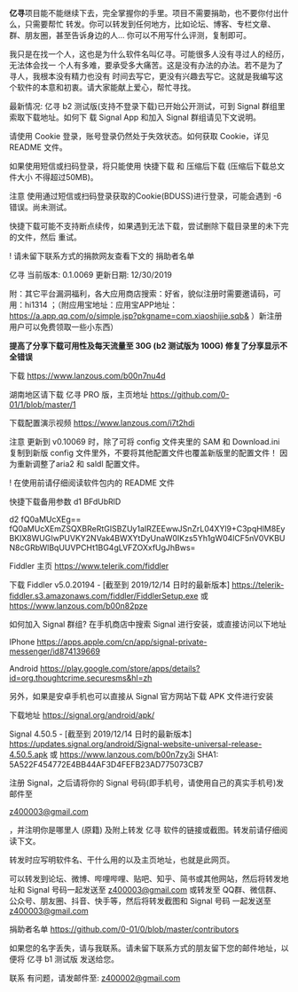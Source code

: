 **亿寻**项目能不能继续下去，完全掌握你的手里。项目不需要捐助，也不要你付出什么，只需要帮忙 转发。你可以转发到任何地方，比如论坛、博客、专栏文章、群、朋友圈，甚至告诉身边的人... 你可以不用写什么评测，复制即可。

我只是在找一个人，这也是为什么软件名叫亿寻。可能很多人没有寻过人的经历，无法体会找一 个人有多难，要承受多大痛苦。这是没有办法的办法。若不是为了寻人，我根本没有精力也没有 时间去写它，更没有兴趣去写它。这就是我编写这个软件的本意和初衷。请大家能献上爱心，帮忙寻找。

最新情况: 亿寻 b2 测试版(支持不登录下载)已开始公开测试，可到 Signal 群组里索取下载地址。如何下 载 Signal App 和加入 Signal 群组请见下文说明。

请使用 Cookie 登录，账号登录仍然处于失效状态。如何获取 Cookie，详见 README 文件。

如果使用短信或扫码登录，将只能使用 快捷下载 和 压缩后下载 (压缩后下载总文件大小 不得超过50MB)。

注意 使用通过短信或扫码登录获取的Cookie(BDUSS)进行登录，可能会遇到 -6 错误。尚未测试。

快捷下载可能不支持断点续传，如果遇到无法下载，尝试删除下载目录里的未下完的文件，然后 重试。

! 请未留下联系方式的捐款网友查看下文的 捐助者名单

亿寻 当前版本: 0.1.0069 更新日期: 12/30/2019

附：其它平台漏洞福利，各大应用商店搜索：好省，貌似注册时需要邀请码，可用：hi1314 ；（附应用宝地址：应用宝APP地址：https://a.app.qq.com/o/simple.jsp?pkgname=com.xiaoshijie.sqb& ）新注册用户可以免费领取一些小东西）

**提高了分享下载可用性及每天流量至 30G (b2 测试版为 100G) 修复了分享显示不全错误**

下载 https://www.lanzous.com/b00n7nu4d

湖南地区请下载 亿寻 PRO 版，主页地址 https://github.com/0-01/1/blob/master/1

下载配置演示视频 https://www.lanzous.com/i7t2hdi

注意 更新到 v0.10069 时，除了可将 config 文件夹里的 SAM 和 Download.ini 复制到新版 config 文件里外，不要将其他配置文件也覆盖新版里的配置文件！ 因为重新调整了aria2 和 saldl 配置文件。

! 在使用前请仔细阅读软件包内的 README 文件

快捷下载备用参数 d1 BFdUbRlD

d2 fQ0aMUcXEg== fQ0aMUcXEmZSQXBReRtGISBZUy1aIRZEEwwJSnZrL04XYl9+C3pqHlM8EyBKIX8WUGIwPUVKY2NVak4BWXYtDyUnaW0IKzs5Yh1gW04lCF5nV0VKBUN8cGRbWlBqUUVPCHt1BG4gLVFZOXxfUgJhBws=

Fiddler 主页 https://www.telerik.com/fiddler

下载 Fiddler v5.0.20194 - [截至到 2019/12/14 日时的最新版本] https://telerik-fiddler.s3.amazonaws.com/fiddler/FiddlerSetup.exe 或 https://www.lanzous.com/b00n82pze

如何加入 Signal 群组? 在手机商店中搜索 Signal 进行安装，或直接访问以下地址

IPhone https://apps.apple.com/cn/app/signal-private-messenger/id874139669

Android https://play.google.com/store/apps/details?id=org.thoughtcrime.securesms&hl=zh

另外，如果是安卓手机也可以直接从 Signal 官方网站下载 APK 文件进行安装

下载地址 https://signal.org/android/apk/

Signal 4.50.5 - [截至到 2019/12/14 日时的最新版本] https://updates.signal.org/android/Signal-website-universal-release-4.50.5.apk 或 https://www.lanzous.com/b00n7zy3i SHA1: 5A522F454772E4BB44AF3D4FEFB23AD775073CB7

注册 Signal，之后请将你的 Signal 号码(即手机号，请使用自己的真实手机号)发邮件至

z400003@gmail.com

，并注明你是哪里人 (原籍) 及附上转发 亿寻 软件的链接或截图。转发前请仔细阅读下文。

转发时应写明软件名、干什么用的以及主页地址，也就是此网页。

可以转发到论坛、微博、哔哩哔哩、贴吧、知乎、简书或其他网站，然后将转发地 址和 Signal 号码一起发送至 z400003@gmail.com 或转发至 QQ群、微信群、公众号、朋友圈、抖音、快手等，然后将转发截图和 Signal 号码 一起发送至 z400003@gmail.com

捐助者名单 https://github.com/0-01/0/blob/master/contributors

如果您的名字丢失，请与我联系。请未留下联系方式的朋友留下您的邮件地址，以便将 亿寻 b1 测试版 发送给您。

联系 有问题，请发邮件至: z400002@gmail.com
